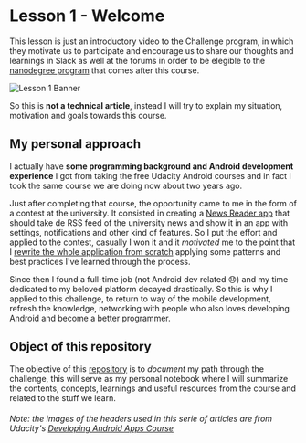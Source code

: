 # Lesson 1 - Welcome

This lesson is just an introductory video to the Challenge program, in which they motivate us to participate and encourage us to share our thoughts and learnings in Slack as well at the forums in order to be elegible to the [nanodegree program](https://www.udacity.com/course/android-developer-nanodegree-by-google--nd801) that comes after this course. 

![Lesson 1 Banner](https://github.com/fjoglar/android-dev-challenge/blob/master/assets/lesson-1-banner.png)

So this is **not a technical article**, instead I will try to explain my situation, motivation and goals towards this course.


## My personal approach

I actually have **some programming background and Android development experience** I got from taking the free Udacity Android courses and in fact I took the same course we are doing now about two years ago.

Just after completing that course, the opportunity came to me in the form of a contest at the university. It consisted in creating a [News Reader app](https://github.com/fjoglar/ETSIT-Noticias) that should take de RSS feed of the university news and show it in an app with settings, notifications and other kind of features. So I put the effort and applied to the contest, casually I won it and it *motivated* me to the point that I [rewrite the whole application from scratch](https://github.com/fjoglar/ETSIT-News) applying some patterns and best practices I've learned through the process.

Since then I found a full-time job (not Android dev related :disappointed:) and my time dedicated to my beloved platform decayed drastically. So this is why I applied to this challenge, to return to way of the mobile development, refresh the knowledge, networking with people who also loves developing Android and become a better programmer.


## Object of this repository

The objective of this [repository](https://github.com/fjoglar/android-dev-challenge) is to *document* my path through the challenge, this will serve as my personal notebook where I will summarize the contents, concepts, learnings and useful resources from the course and related to the stuff we learn.

###### Note: the images of the headers used in this serie of articles are from Udacity's [Developing Android Apps Course](https://www.udacity.com/course/new-android-fundamentals--ud851)
